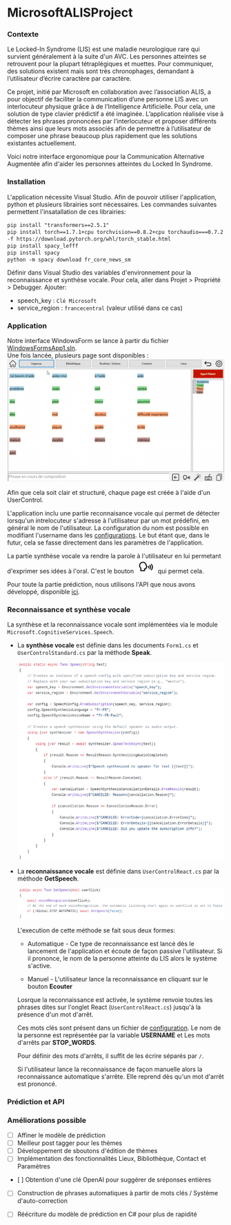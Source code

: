 # MicrosoftALISProject
### Contexte
Le Locked-In Syndrome (LIS) est une maladie neurologique rare qui survient généralement à la suite d'un AVC.  Les personnes atteintes se retrouvent pour la plupart tétraplégiques et muettes. Pour communiquer, des solutions existent mais sont très chronophages, demandant à l’utilisateur d’écrire caractère par caractère.

Ce projet, initié par Microsoft en collaboration avec l’association ALIS, a pour objectif de faciliter la communication d’une personne LIS avec un interlocuteur physique grâce à de l’Intelligence Artificielle. Pour cela, une solution de type clavier prédictif a été imaginée. L’application réalisée vise à  détecter les phrases prononcées par l’interlocuteur et proposer différents thèmes ainsi que leurs mots associés afin de permettre à l’utilisateur de composer une phrase beaucoup plus rapidement que les solutions existantes actuellement.

Voici notre interface ergonomique pour la Communication Alternative Augmentée afin d'aider les personnes atteintes du Locked In Syndrome.

### Installation

L'application nécessite Visual Studio.
Afin de pouvoir utiliser l'application, python et plusieurs librairies sont nécessaires.
Les commandes suivantes permettent l'insatallation de ces librairies:
```
pip install "transformers==2.5.1"
pip install torch==1.7.1+cpu torchvision==0.8.2+cpu torchaudio===0.7.2 -f https://download.pytorch.org/whl/torch_stable.html
pip install spacy_lefff
pip install spacy
python -m spacy download fr_core_news_sm
```

Définir dans Visual Studio des variables d'environnement pour la reconnaissance et synthèse vocale. Pour cela, aller dans Projet > Propriété > Debugger. Ajouter:
- speech_key : `Clé Microsoft`
- service_region : `francecentral` (valeur utilisé dans ce cas)

### Application

Notre interface WindowsForm se lance à partir du fichier [WindowsFormsApp1.sln](WindowsFormsApp1/WindowsFormsApp1.sln).  
Une fois lancée, plusieurs page sont disponibles :
![aLIS_demo](WindowsFormsApp1/Images/demo/aLIS_demo.gif)

Afin que cela soit clair et structuré, chaque page est créée à l'aide d'un UserControl.

L'application inclu une partie reconnaisance vocale qui permet de détecter lorsqu'un intrelocuteur s'adresse à l'utilisateur par un mot prédéfini, en général le nom de l'utilisateur. La configuration du nom est possible en modifiant l'username dans les [configurations](WindowsFormsApp1/Config/configFile). Le but étant que, dans le futur, cela se fasse directement dans les paramètres de l'application.

La partie synthèse vocale va rendre la parole à l'utilisateur en lui permetant d'exprimer ses idées à l'oral. C'est le bouton &nbsp;  ![vocal](WindowsFormsApp1/Images/speaking.png) &nbsp; qui permet cela. 

Pour toute la partie prédiction, nous utilisons l'API que nous avons développé, disponible [ici](WindowsFormsApp1\API).  

### Reconnaissance et synthèse vocale

La synthèse et la reconnaissance vocale sont implémentées via le module `Microsoft.CognitiveServices.Speech`. 
* La **synthèse vocale** est définie dans les documents `Form1.cs` et `UserControlStandard.cs` par la méthode **Speak**.

    ![synthèse_vocale_function](WindowsFormsApp1/Images/demo/voice_synthesis.png)
* La **reconnaissance vocale** est définie dans `UserControlReact.cs` par la méthode **GetSpeech**.

    ![getSPeech_function](WindowsFormsApp1/Images/demo/getSpeech_function.png)

  L'execution de cette méthode se fait sous deux formes:
  * Automatique - Ce type de reconnaissance est lancé dès le lancement de l'application et écoute de façon passive l'utilisateur. Si il prononce, le nom de la personne atteinte du LIS alors le système s'active.
  
  * Manuel - L'utilisateur lance la reconnaissance en cliquant sur le bouton **Ecouter**

  Losrque la reconnaissance est activée, le système renvoie toutes les phrases dites sur l'onglet React (`UserControlReact.cs`) jusqu'à la présence d'un mot d'arrêt.

  Ces mots clés sont présent dans un fichier de [configuration](WindowsFormsApp1/Config/configFile). Le nom de la personne est représentée par la variable **USERNAME** et Les mots d'arrêts par **STOP_WORDS**.

  Pour définir des mots d'arrêts, il suffit de les écrire séparés par `/`.

  Si l'utilisateur lance la reconnaissance de façon manuelle alors la reconnaissance automatique s'arrête. Elle reprend dès qu'un mot d'arrêt est prononcé.

### Prédiction et API

### Améliorations possible

- [ ] Affiner le modèle de prédiction
- [ ] Meilleur post tagger pour les thèmes
- [ ] Développement de sboutons d'édition de thèmes
- [ ] Implémentation des fonctionnalités Lieux, Bibliothèque, Contact et Paramètres
- [ ] Obtention d'une clé OpenAI pour suggérer de sréponses entières
- [ ] Construction de phrases automatiques à partir de mots clés / Système d'auto-correction
- [ ] Réécriture du modèle de prédiction en C# pour plus de rapidité


